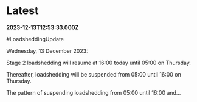 # Latest

**2023-12-13T12:53:33.000Z**

\#LoadsheddingUpdate

Wednesday, 13 December 2023:

 Stage 2 loadshedding will resume at 16:00 today until 05:00 on Thursday. 

Thereafter, loadshedding will be suspended from 05:00 until 16:00 on Thursday. 

The pattern of suspending loadshedding from 05:00 until 16:00 and…
